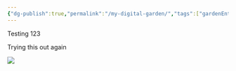```yaml
---
{"dg-publish":true,"permalink":"/my-digital-garden/","tags":["gardenEntry"],"created":"2025-02-06T18:51:33.711-05:00","updated":"2025-02-06T22:06:10.153-05:00"}
---
```


Testing 123

Trying this out again 


![](/img/user/TryHackMe/THM_Images/c0b5125ed3719685b8ea6c74db9914ad.png)

